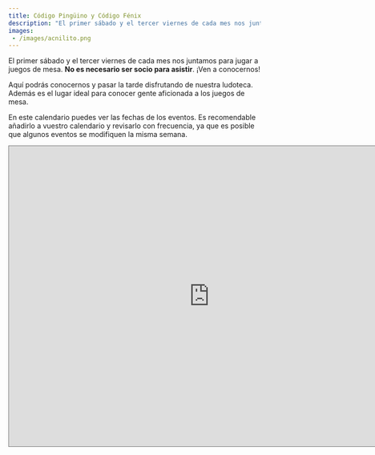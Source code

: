 ```yaml
---
title: Código Pingüino y Código Fénix
description: "El primer sábado y el tercer viernes de cada mes nos juntamos para jugar a juegos de mesa. **No es necesario ser socio para asistir**. ¡Ven a conocernos!"
images:
 - /images/acnilito.png
---
```


El primer sábado y el tercer viernes de cada mes nos juntamos para jugar a juegos de mesa. **No es necesario ser socio para asistir**. ¡Ven a conocernos!

Aquí podrás conocernos y pasar la tarde disfrutando de nuestra ludoteca. Además es el lugar ideal para conocer gente aficionada a los juegos de mesa.

En este calendario puedes ver las fechas de los eventos. Es recomendable añadirlo a vuestro calendario y revisarlo con frecuencia, ya que es posible que algunos eventos se modifiquen la misma semana.

<iframe src="https://calendar.google.com/calendar/embed?height=600&wkst=2&bgcolor=%23EF6C00&ctz=Europe%2FMadrid&showNav=0&showPrint=0&showTabs=0&mode=AGENDA&showTz=0&hl=es&showCalendars=0&showDate=0&src=Njk3MWMyN2Y5ODJlMjllOWMxOTgyZDI3MGZlZTRlN2E3ZGI5NTQyODhmY2U4NjkzOTAzN2EwZWRiZmEwYzA2MEBncm91cC5jYWxlbmRhci5nb29nbGUuY29t&color=%23E67C73" style="border:solid 1px #777" width="800" height="600" frameborder="0" scrolling="no"></iframe>
